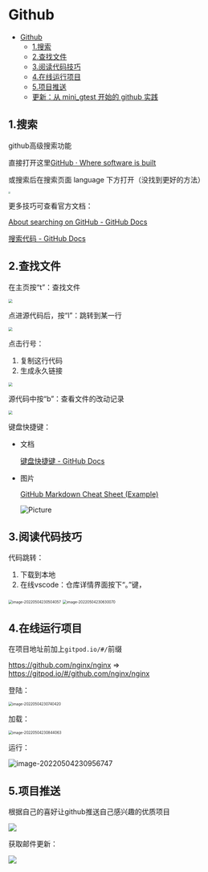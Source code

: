 # Github


- [Github](#github)
  - [1.搜索](#1搜索)
  - [2.查找文件](#2查找文件)
  - [3.阅读代码技巧](#3阅读代码技巧)
  - [4.在线运行项目](#4在线运行项目)
  - [5.项目推送](#5项目推送)
  - [更新：从 mini_gtest 开始的 github 实践](#更新从-mini_gtest-开始的-github-实践)

## 1.搜索

github高级搜索功能

直接打开这里[GitHub · Where software is built](https://github.com/search/advanced)

或搜索后在搜索页面 language 下方打开（没找到更好的方法）

<img src="https://teloon.oss-cn-beijing.aliyuncs.com/mark/image-20220504225139153.png" style="zoom:25%;" />

更多技巧可查看官方文档：

[About searching on GitHub \- GitHub Docs](https://docs.github.com/cn/search-github/getting-started-with-searching-on-github/about-searching-on-github)

[搜索代码 \- GitHub Docs](https://docs.github.com/cn/search-github/searching-on-github/searching-code)

## 2.查找文件

在主页按“t”：查找文件

<img src="https://teloon.oss-cn-beijing.aliyuncs.com/mark/image-20220504225403858.png" style="zoom: 50%;" />

点进源代码后，按“l”：跳转到某一行

<img src="https://teloon.oss-cn-beijing.aliyuncs.com/mark/image-20220504225816271.png" style="zoom:50%;" />

点击行号：

1. 复制这行代码
2. 生成永久链接

<img src="https://teloon.oss-cn-beijing.aliyuncs.com/mark/image-20220504225652318.png" style="zoom:50%;" />

源代码中按“b”：查看文件的改动记录

<img src="https://teloon.oss-cn-beijing.aliyuncs.com/mark/image-20220504225932440.png" style="zoom:50%;" />

键盘快捷键：

- 文档

  [键盘快捷键 \- GitHub Docs](https://docs.github.com/cn/get-started/using-github/keyboard-shortcuts)

- 图片

  [GitHub Markdown Cheat Sheet \(Example\)](https://coderwall.com/p/ln-ira/github-markdown-cheat-sheet)
  
  ![Picture](https://teloon.oss-cn-beijing.aliyuncs.com/mark/gs.png)

## 3.阅读代码技巧

代码跳转：

1. 下载到本地
2. 在线vscode：仓库详情界面按下“。”键，

<img src="https://teloon.oss-cn-beijing.aliyuncs.com/mark/image-20220504230504057.png" alt="image-20220504230504057" style="zoom:50%;" />

<img src="https://teloon.oss-cn-beijing.aliyuncs.com/mark/image-20220504230630070.png" alt="image-20220504230630070" style="zoom:50%;" />

## 4.在线运行项目

在项目地址前加上`gitpod.io/#/`前缀

https://github.com/nginx/nginx  => https://gitpod.io/#/github.com/nginx/nginx

登陆：

<img src="https://teloon.oss-cn-beijing.aliyuncs.com/mark/image-20220504230740420.png" alt="image-20220504230740420" style="zoom:50%;" />

加载：

<img src="https://teloon.oss-cn-beijing.aliyuncs.com/mark/image-20220504230844063.png" alt="image-20220504230844063" style="zoom:50%;" />

运行：

![image-20220504230956747](https://teloon.oss-cn-beijing.aliyuncs.com/mark/image-20220504230956747.png)



## 5.项目推送

根据自己的喜好让github推送自己感兴趣的优质项目

![](https://teloon.oss-cn-beijing.aliyuncs.com/mark/image-20220509184848732.png)



获取邮件更新：

![](https://teloon.oss-cn-beijing.aliyuncs.com/mark/image-20220509184941767.png)


